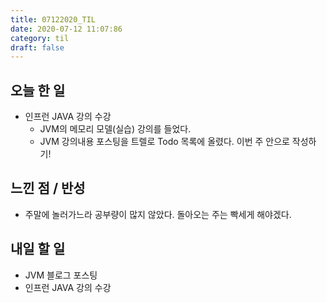 ```yaml
---
title: 07122020_TIL
date: 2020-07-12 11:07:86
category: til
draft: false
---
```


## 오늘 한 일

* 인프런 JAVA 강의 수강
  * JVM의 메모리 모델(실습) 강의를 들었다.
  * JVM 강의내용 포스팅을 트렐로 Todo 목록에 올렸다. 이번 주 안으로 작성하기!

## 느낀 점 / 반성

* 주말에 놀러가느라 공부량이 많지 않았다. 돌아오는 주는 빡세게 해야겠다.

## 내일 할 일

* JVM 블로그 포스팅
* 인프런 JAVA 강의 수강
